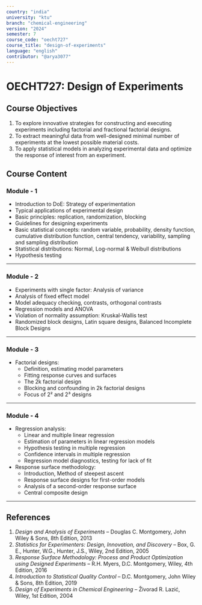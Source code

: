 ```yaml
---
country: "india"
university: "ktu"
branch: "chemical-engineering"
version: "2024"
semester: 7
course_code: "oecht727"
course_title: "design-of-experiments"
language: "english"
contributor: "@arya3077"
---
```


# OECHT727: Design of Experiments

## Course Objectives
1. To explore innovative strategies for constructing and executing experiments including factorial and fractional factorial designs.
2. To extract meaningful data from well-designed minimal number of experiments at the lowest possible material costs.
3. To apply statistical models in analyzing experimental data and optimize the response of interest from an experiment.

## Course Content

### Module - 1
* Introduction to DoE: Strategy of experimentation
* Typical applications of experimental design
* Basic principles: replication, randomization, blocking
* Guidelines for designing experiments
* Basic statistical concepts: random variable, probability, density function, cumulative distribution function, central tendency, variability, sampling and sampling distribution
* Statistical distributions: Normal, Log-normal & Weibull distributions
* Hypothesis testing  
---

### Module - 2
* Experiments with single factor: Analysis of variance
* Analysis of fixed effect model
* Model adequacy checking, contrasts, orthogonal contrasts
* Regression models and ANOVA
* Violation of normality assumption: Kruskal-Wallis test
* Randomized block designs, Latin square designs, Balanced Incomplete Block Designs  

---
### Module - 3
* Factorial designs:
  - Definition, estimating model parameters
  - Fitting response curves and surfaces
  - The 2k factorial design
  - Blocking and confounding in 2k factorial designs
  - Focus of 2² and 2³ designs  

---
### Module - 4
* Regression analysis:
  - Linear and multiple linear regression
  - Estimation of parameters in linear regression models
  - Hypothesis testing in multiple regression
  - Confidence intervals in multiple regression
  - Regression model diagnostics, testing for lack of fit
* Response surface methodology:
  - Introduction, Method of steepest ascent
  - Response surface designs for first-order models
  - Analysis of a second-order response surface
  - Central composite design  
---
## References
1. *Design and Analysis of Experiments* – Douglas C. Montgomery, John Wiley & Sons, 8th Edition, 2013
2. *Statistics for Experimenters: Design, Innovation, and Discovery* – Box, G. E., Hunter, W.G., Hunter, J.S., Wiley, 2nd Edition, 2005
3. *Response Surface Methodology: Process and Product Optimization using Designed Experiments* – R.H. Myers, D.C. Montgomery, Wiley, 4th Edition, 2016
4. *Introduction to Statistical Quality Control* – D.C. Montgomery, John Wiley & Sons, 8th Edition, 2019
5. *Design of Experiments in Chemical Engineering* – Živorad R. Lazić, Wiley, 1st Edition, 2004

